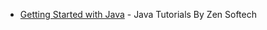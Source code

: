 - [Getting Started with Java](https://www.enggheads.com/#!profile/zenclassofjava) - Java Tutorials By Zen Softech
